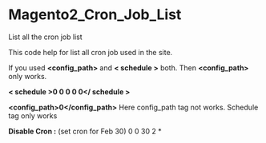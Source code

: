 # Magento2_Cron_Job_List
List all the cron job list

This code help for list all cron job used in the site.

If you used **<config_path>** and **< schedule >** both.
Then **<config_path>** only works.


**< schedule >0 0 0 0 0</ schedule >**

**<config_path>0</config_path>**
Here config_path tag not works.
Schedule tag only works


**Disable Cron :** (set cron for Feb 30)
  <schedule>0 0 30 2 *</schedule>
